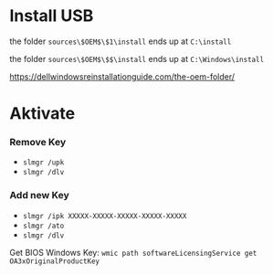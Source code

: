 # Install USB
the folder ```sources\$OEM$\$1\install``` ends up at ```C:\install```

the folder ```sources\$OEM$\$$\install``` ends up at ```C:\Windows\install```

https://dellwindowsreinstallationguide.com/the-oem-folder/

# Aktivate

### Remove Key
- ``slmgr /upk``
- ``slmgr /dlv``

### Add new Key
- ``slmgr /ipk XXXXX-XXXXX-XXXXX-XXXXX-XXXXX``
- ``slmgr /ato``
- ``slmgr /dlv``

Get BIOS Windows Key: ``wmic path softwareLicensingService get OA3xOriginalProductKey``
